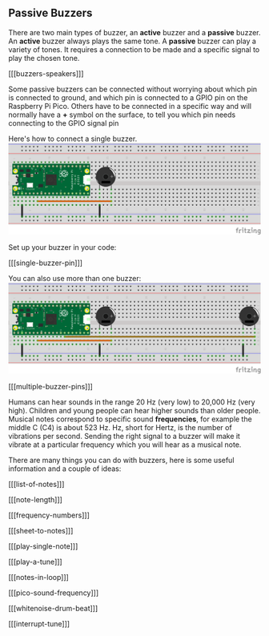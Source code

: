 ## Passive Buzzers

There are two main types of buzzer, an **active** buzzer and a **passive** buzzer. An **active** buzzer always plays the same tone. A **passive** buzzer can play a variety of tones. It requires a connection to be made and a specific signal to play the chosen tone.

[[[buzzers-speakers]]]

Some passive buzzers can be connected without worrying about which pin is connected to ground, and which pin is connected to a GPIO pin on the Raspberry Pi Pico. Others have to be connected in a specific way and will normally have a **+** symbol on the surface, to tell you which pin needs connecting to the GPIO signal pin

Here's how to connect a single buzzer.
![passive buzzer connected to a pico on pin 5 using a breadboard](images/pico_buzzer_bb.png)

Set up your buzzer in your code:

[[[single-buzzer-pin]]]

You can also use more than one buzzer: 
![Two passive buzzers connected to a pico on pins 5 and 10 using a breadboard](images/pico_buzzers_bb.png)

[[[multiple-buzzer-pins]]]

Humans can hear sounds in the range 20 Hz (very low) to 20,000 Hz (very high). Children and young people can hear higher sounds than older people. Musical notes correspond to specific sound **frequencies**, for example the middle C (C4) is about 523 Hz. Hz, short for Hertz, is the number of vibrations per second. Sending the right signal to a buzzer will make it vibrate at a particular frequency which you will hear as a musical note.

There are many things you can do with buzzers, here is some useful information and a couple of ideas:

[[[list-of-notes]]]

[[[note-length]]]

[[[frequency-numbers]]] 

[[[sheet-to-notes]]]

[[[play-single-note]]]

[[[play-a-tune]]]

[[[notes-in-loop]]]

[[[pico-sound-frequency]]]

[[[whitenoise-drum-beat]]]

[[[interrupt-tune]]]



